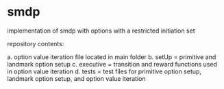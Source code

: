 # smdp
implementation of smdp with options with a restricted initiation set

repository contents:

  a. option value iteration file located in main folder
  b. setUp = primitive and landmark option setup 
  c. executive = transition and reward functions used in option value iteration
  d. tests = test files for primitive option setup, landmark option setup, and option value iteration
